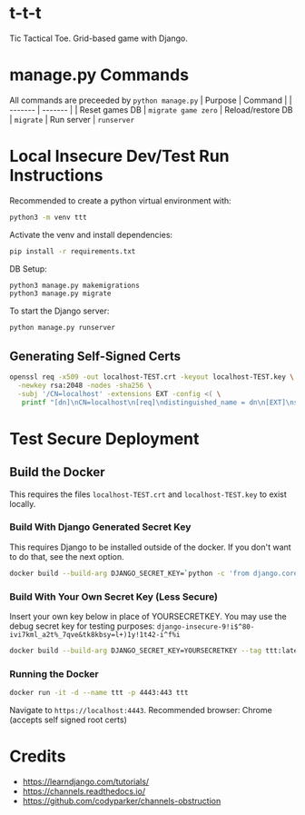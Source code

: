 # t-t-t
Tic Tactical Toe. Grid-based game with Django.

# manage.py Commands
All commands are preceeded by `python manage.py`
| Purpose | Command |
| ------- | ------- |
| Reset games DB | `migrate game zero`
| Reload/restore DB | `migrate`
| Run server | `runserver`

# Local Insecure Dev/Test Run Instructions
Recommended to create a python virtual environment with:
```sh
python3 -m venv ttt
```

Activate the venv and install dependencies:
```sh
pip install -r requirements.txt
```

DB Setup:
```sh
python3 manage.py makemigrations
python3 manage.py migrate
```

To start the Django server:
```sh
python manage.py runserver
```

## Generating Self-Signed Certs

```sh
openssl req -x509 -out localhost-TEST.crt -keyout localhost-TEST.key \
  -newkey rsa:2048 -nodes -sha256 \
  -subj '/CN=localhost' -extensions EXT -config <( \
   printf "[dn]\nCN=localhost\n[req]\ndistinguished_name = dn\n[EXT]\nsubjectAltName=DNS:localhost\nkeyUsage=digitalSignature\nextendedKeyUsage=serverAuth")
```

# Test Secure Deployment
## Build the Docker
This requires the files `localhost-TEST.crt` and `localhost-TEST.key` to exist locally.

### Build With Django Generated Secret Key
This requires Django to be installed outside of the docker. If you don't want to do that, see the next option.
```sh
docker build --build-arg DJANGO_SECRET_KEY=`python -c 'from django.core.management.utils import get_random_secret_key; print(get_random_secret_key())'` --tag ttt:latest .
```

### Build With Your Own Secret Key (Less Secure)
Insert your own key below in place of YOURSECRETKEY. You may use the debug secret key for testing purposes: `django-insecure-9!i$^80-ivi7kml_a2t%_7qve&tk8kbsy=l+)1y!1t42-i^f%i`

```sh
docker build --build-arg DJANGO_SECRET_KEY=YOURSECRETKEY --tag ttt:latest .
```

### Running the Docker
```sh
docker run -it -d --name ttt -p 4443:443 ttt
```

Navigate to `https://localhost:4443`. Recommended browser: Chrome (accepts self signed root certs)

# Credits
 * https://learndjango.com/tutorials/
 * https://channels.readthedocs.io/
 * https://github.com/codyparker/channels-obstruction
